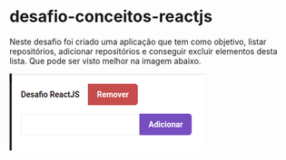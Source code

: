 # desafio-conceitos-reactjs

Neste desafio foi criado uma aplicação que tem como objetivo, listar repositórios, adicionar repositórios e conseguir excluir elementos desta lista. 
Que pode ser visto melhor na imagem abaixo.

![](/utils/exemplo.png)
